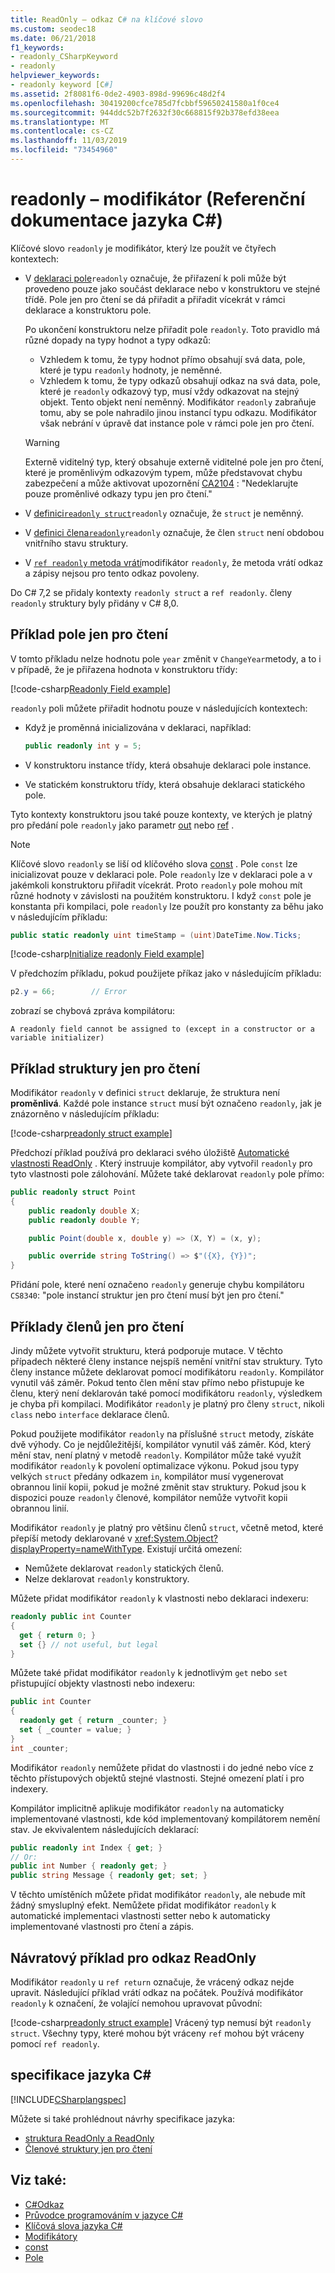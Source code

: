 ```yaml
---
title: ReadOnly – odkaz C# na klíčové slovo
ms.custom: seodec18
ms.date: 06/21/2018
f1_keywords:
- readonly_CSharpKeyword
- readonly
helpviewer_keywords:
- readonly keyword [C#]
ms.assetid: 2f8081f6-0de2-4903-898d-99696c48d2f4
ms.openlocfilehash: 30419200cfce785d7fcbbf59650241580a1f0ce4
ms.sourcegitcommit: 944ddc52b7f2632f30c668815f92b378efd38eea
ms.translationtype: MT
ms.contentlocale: cs-CZ
ms.lasthandoff: 11/03/2019
ms.locfileid: "73454960"
---
```

# <a name="readonly-c-reference"></a>readonly – modifikátor (Referenční dokumentace jazyka C#)

Klíčové slovo `readonly` je modifikátor, který lze použít ve čtyřech kontextech:

- V [deklaraci pole](#readonly-field-example)`readonly` označuje, že přiřazení k poli může být provedeno pouze jako součást deklarace nebo v konstruktoru ve stejné třídě. Pole jen pro čtení se dá přiřadit a přiřadit vícekrát v rámci deklarace a konstruktoru pole. 
  
  Po ukončení konstruktoru nelze přiřadit pole `readonly`. Toto pravidlo má různé dopady na typy hodnot a typy odkazů:
  
  - Vzhledem k tomu, že typy hodnot přímo obsahují svá data, pole, které je typu `readonly` hodnoty, je neměnné. 
  - Vzhledem k tomu, že typy odkazů obsahují odkaz na svá data, pole, které je `readonly` odkazový typ, musí vždy odkazovat na stejný objekt. Tento objekt není neměnný. Modifikátor `readonly` zabraňuje tomu, aby se pole nahradilo jinou instancí typu odkazu. Modifikátor však nebrání v úpravě dat instance pole v rámci pole jen pro čtení.

  > [!WARNING]
  > Externě viditelný typ, který obsahuje externě viditelné pole jen pro čtení, které je proměnlivým odkazovým typem, může představovat chybu zabezpečení a může aktivovat upozornění [CA2104](/visualstudio/code-quality/ca2104) : "Nedeklarujte pouze proměnlivé odkazy typu jen pro čtení."

- V [definici`readonly struct`](#readonly-struct-example)`readonly` označuje, že `struct` je neměnný.
- V [definici člena`readonly`](#readonly-member-examples)`readonly` označuje, že člen `struct` není obdobou vnitřního stavu struktury.
- V [`ref readonly` metoda vrátí](#ref-readonly-return-example)modifikátor `readonly`, že metoda vrátí odkaz a zápisy nejsou pro tento odkaz povoleny.

Do C# 7,2 se přidaly kontexty `readonly struct` a `ref readonly`. členy `readonly` struktury byly přidány v C# 8,0.

## <a name="readonly-field-example"></a>Příklad pole jen pro čtení

V tomto příkladu nelze hodnotu pole `year` změnit v `ChangeYear`metody, a to i v případě, že je přiřazena hodnota v konstruktoru třídy:

[!code-csharp[Readonly Field example](~/samples/snippets/csharp/keywords/ReadonlyKeywordExamples.cs#ReadonlyField)]

`readonly` poli můžete přiřadit hodnotu pouze v následujících kontextech:

- Když je proměnná inicializována v deklaraci, například:

  ```csharp
  public readonly int y = 5;
  ```

- V konstruktoru instance třídy, která obsahuje deklaraci pole instance.
- Ve statickém konstruktoru třídy, která obsahuje deklaraci statického pole.

Tyto kontexty konstruktoru jsou také pouze kontexty, ve kterých je platný pro předání pole `readonly` jako parametr [out](out-parameter-modifier.md) nebo [ref](ref.md) .

> [!NOTE]
> Klíčové slovo `readonly` se liší od klíčového slova [const](const.md) . Pole `const` lze inicializovat pouze v deklaraci pole. Pole `readonly` lze v deklaraci pole a v jakémkoli konstruktoru přiřadit vícekrát. Proto `readonly` pole mohou mít různé hodnoty v závislosti na použitém konstruktoru. I když `const` pole je konstanta při kompilaci, pole `readonly` lze použít pro konstanty za běhu jako v následujícím příkladu:
>
> ```csharp
> public static readonly uint timeStamp = (uint)DateTime.Now.Ticks;
> ```

[!code-csharp[Initialize readonly Field example](~/samples/snippets/csharp/keywords/ReadonlyKeywordExamples.cs#InitReadonlyField)]

V předchozím příkladu, pokud použijete příkaz jako v následujícím příkladu:

```csharp
p2.y = 66;        // Error
```

zobrazí se chybová zpráva kompilátoru:

`A readonly field cannot be assigned to (except in a constructor or a variable initializer)`

## <a name="readonly-struct-example"></a>Příklad struktury jen pro čtení

Modifikátor `readonly` v definici `struct` deklaruje, že struktura není **proměnlivá**. Každé pole instance `struct` musí být označeno `readonly`, jak je znázorněno v následujícím příkladu:

[!code-csharp[readonly struct example](~/samples/snippets/csharp/keywords/ReadonlyKeywordExamples.cs#ReadonlyStruct)]

Předchozí příklad používá pro deklaraci svého úložiště [Automatické vlastnosti ReadOnly](../../properties.md#read-only) . Který instruuje kompilátor, aby vytvořil `readonly` pro tyto vlastnosti pole zálohování. Můžete také deklarovat `readonly` pole přímo:

```csharp
public readonly struct Point
{
    public readonly double X;
    public readonly double Y;

    public Point(double x, double y) => (X, Y) = (x, y);

    public override string ToString() => $"({X}, {Y})";
}
```

Přidání pole, které není označeno `readonly` generuje chybu kompilátoru `CS8340`: "pole instancí struktur jen pro čtení musí být jen pro čtení."

## <a name="readonly-member-examples"></a>Příklady členů jen pro čtení

Jindy můžete vytvořit strukturu, která podporuje mutace. V těchto případech některé členy instance nejspíš nemění vnitřní stav struktury. Tyto členy instance můžete deklarovat pomocí modifikátoru `readonly`. Kompilátor vynutil váš záměr. Pokud tento člen mění stav přímo nebo přistupuje ke členu, který není deklarován také pomocí modifikátoru `readonly`, výsledkem je chyba při kompilaci. Modifikátor `readonly` je platný pro členy `struct`, nikoli `class` nebo `interface` deklarace členů.

Pokud použijete modifikátor `readonly` na příslušné `struct` metody, získáte dvě výhody. Co je nejdůležitější, kompilátor vynutil váš záměr. Kód, který mění stav, není platný v metodě `readonly`. Kompilátor může také využít modifikátor `readonly` k povolení optimalizace výkonu. Pokud jsou typy velkých `struct` předány odkazem `in`, kompilátor musí vygenerovat obrannou linií kopii, pokud je možné změnit stav struktury. Pokud jsou k dispozici pouze `readonly` členové, kompilátor nemůže vytvořit kopii obrannou linií.

Modifikátor `readonly` je platný pro většinu členů `struct`, včetně metod, které přepíší metody deklarované v <xref:System.Object?displayProperty=nameWithType>. Existují určitá omezení:

- Nemůžete deklarovat `readonly` statických členů.
- Nelze deklarovat `readonly` konstruktory.

Můžete přidat modifikátor `readonly` k vlastnosti nebo deklaraci indexeru:

```csharp
readonly public int Counter
{
  get { return 0; }
  set {} // not useful, but legal
}
```

Můžete také přidat modifikátor `readonly` k jednotlivým `get` nebo `set` přistupující objekty vlastnosti nebo indexeru:

```csharp
public int Counter
{
  readonly get { return _counter; }
  set { _counter = value; }
}
int _counter;
```

Modifikátor `readonly` nemůžete přidat do vlastnosti i do jedné nebo více z těchto přístupových objektů stejné vlastnosti. Stejné omezení platí i pro indexery.

Kompilátor implicitně aplikuje modifikátor `readonly` na automaticky implementované vlastnosti, kde kód implementovaný kompilátorem nemění stav. Je ekvivalentem následujících deklarací:

```csharp
public readonly int Index { get; }
// Or:
public int Number { readonly get; }
public string Message { readonly get; set; }
``` 

V těchto umístěních můžete přidat modifikátor `readonly`, ale nebude mít žádný smysluplný efekt. Nemůžete přidat modifikátor `readonly` k automatické implementaci vlastnosti setter nebo k automaticky implementované vlastnosti pro čtení a zápis.

## <a name="ref-readonly-return-example"></a>Návratový příklad pro odkaz ReadOnly

Modifikátor `readonly` u `ref return` označuje, že vrácený odkaz nejde upravit. Následující příklad vrátí odkaz na počátek. Používá modifikátor `readonly` k označení, že volající nemohou upravovat původní:

[!code-csharp[readonly struct example](~/samples/snippets/csharp/keywords/ReadonlyKeywordExamples.cs#ReadonlyReturn)]
Vrácený typ nemusí být `readonly struct`. Všechny typy, které mohou být vráceny `ref` mohou být vráceny pomocí `ref readonly`.

## <a name="c-language-specification"></a>specifikace jazyka C#

[!INCLUDE[CSharplangspec](~/includes/csharplangspec-md.md)]

Můžete si také prohlédnout návrhy specifikace jazyka:

- [struktura ReadOnly a ReadOnly](~/_csharplang/proposals/csharp-7.2/readonly-ref.md)
- [Členové struktury jen pro čtení](~/_csharplang/proposals/csharp-8.0/readonly-instance-members.md)

## <a name="see-also"></a>Viz také:

- [C#Odkaz](../index.md)
- [Průvodce programováním v jazyce C#](../../programming-guide/index.md)
- [Klíčová slova jazyka C#](index.md)
- [Modifikátory](index.md)
- [const](const.md)
- [Pole](../../programming-guide/classes-and-structs/fields.md)
